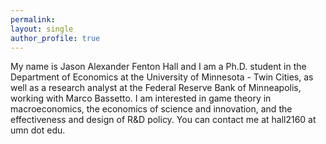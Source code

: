 ```yaml
---
permalink:
layout: single
author_profile: true
---
```


My name is Jason Alexander Fenton Hall and I am a Ph.D. student in the Department of Economics at the University of Minnesota - Twin Cities, as well as a research analyst at the Federal Reserve Bank of Minneapolis, working with Marco Bassetto.  I am interested in game theory in macroeconomics, the economics of science and innovation, and the effectiveness and design of R&D policy.  You can contact me at hall2160 at umn dot edu.  
